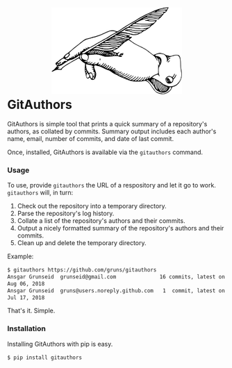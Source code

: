 <h1>
  <div align="center">
    <img src="logo.svg" width="300px" height="200px" alt="GitAuthors">
  </div>
  GitAuthors
</h1>


GitAuthors is simple tool that prints a quick summary of a repository's authors,
as collated by commits. Summary output includes each author's name, email,
number of commits, and date of last commit.

Once, installed, GitAuthors is available via the `gitauthors` command.


### Usage

To use, provide `gitauthors` the URL of a respository and let it go to
work. `gitauthors` will, in turn:

  1. Check out the repository into a temporary directory.
  2. Parse the repository's log history.
  3. Collate a list of the repository's authors and their commits.
  4. Output a nicely formatted summary of the repository's authors and their
     commits.
  5. Clean up and delete the temporary directory.

Example:

```
$ gitauthors https://github.com/gruns/gitauthors
Ansgar Grunseid  grunseid@gmail.com              16 commits, latest on Aug 06, 2018
Ansgar Grunseid  gruns@users.noreply.github.com   1  commit, latest on Jul 17, 2018
```

That's it. Simple.


### Installation

Installing GitAuthors with pip is easy.

```
$ pip install gitauthors
```